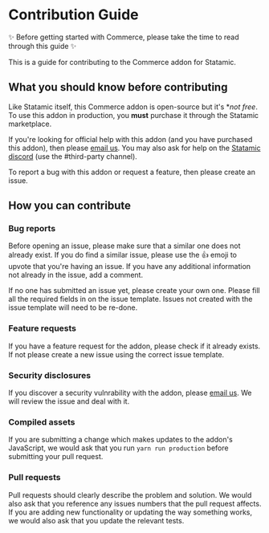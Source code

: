 # Contribution Guide

✨ Before getting started with Commerce, please take the time to read through this guide ✨

This is a guide for contributing to the Commerce addon for Statamic.

## What you should know before contributing

Like Statamic itself, this Commerce addon is open-source but it's **not free*. To use this addon in production, you **must** purchase it through the Statamic marketplace.

If you're looking for official help with this addon (and you have purchased this addon), then please [email us](mailto:hello@littlepenguin.dev). You may also ask for help on the [Statamic discord](https://statamic.om/disocrd) (use the #third-party channel).

To report a bug with this addon or request a feature, then please create an issue.

## How you can contribute

### Bug reports

Before opening an issue, please make sure that a similar one does not already exist. If you do find a similar issue, please use the 👍 emoji to upvote that you're having an issue. If you have any additional information not already in the issue, add a comment.

If no one has submitted an issue yet, please create your own one. Please fill all the required fields in on the issue template. Issues not created with the issue template will need to be re-done.

### Feature requests

If you have a feature request for the addon, please check if it already exists. If not please create a new issue using the correct issue template.

### Security disclosures

If you discover a security vulnrability with the addon, please [email us](mailto:hello@littlepenguin.dev). We will review the issue and deal with it.

### Compiled assets

If you are submitting a change which makes updates to the addon's JavaScript, we would ask that you run `yarn run production` before submitting your pull request.

### Pull requests

Pull requests should clearly describe the problem and solution. We would also ask that you reference any issues numbers that the pull request affects. If you are adding new functionality or updating the way something works, we would also ask that you update the relevant tests.

